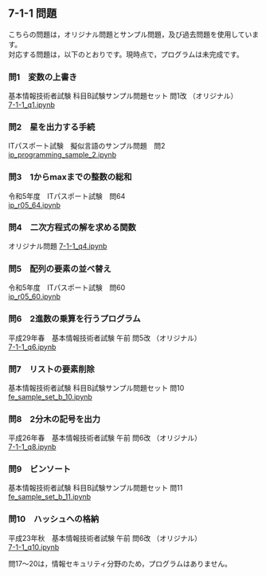 ## 7-1-1 問題
こちらの問題は，オリジナル問題とサンプル問題，及び過去問題を使用しています。  
対応する問題は，以下のとおりです。現時点で，プログラムは未完成です。


### 問1　変数の上書き
基本情報技術者試験 科目B試験サンプル問題セット 問1改 （オリジナル）  
[7-1-1_q1.ipynb](https://github.com/wakuwakustudyworld/fe-kamokuB/blob/main/7-1-1_q1.ipynb)

### 問2　星を出力する手続
ITパスポート試験　擬似言語のサンプル問題　問2  
[ip_programming_sample_2.ipynb](https://github.com/wakuwakustudyworld/fe-kamokuB/blob/main/ip_programming_sample_2.ipynb)

### 問3　1からmaxまでの整数の総和
令和5年度　ITパスポート試験　問64  
[ip_r05_64.ipynb](https://github.com/wakuwakustudyworld/fe-kamokuB/blob/main/ip_r05_64.ipynb)

### 問4　二次方程式の解を求める関数
オリジナル問題
[7-1-1_q4.ipynb](https://github.com/wakuwakustudyworld/fe-kamokuB/blob/main/7-1-1_q4.ipynb)

### 問5　配列の要素の並べ替え
令和5年度　ITパスポート試験　問60  
[ip_r05_60.ipynb](https://github.com/wakuwakustudyworld/fe-kamokuB/blob/main/ip_r05_60.ipynb)

### 問6　2進数の乗算を行うプログラム
平成29年春　基本情報技術者試験 午前 問5改 （オリジナル）  
[7-1-1_q6.ipynb](https://github.com/wakuwakustudyworld/fe-kamokuB/blob/main/7-1-1_q6.ipynb)

### 問7　リストの要素削除
基本情報技術者試験 科目B試験サンプル問題セット 問10  
[fe_sample_set_b_10.ipynb](https://github.com/wakuwakustudyworld/fe-kamokuB/blob/main/fe_sample_set_b_10.ipynb)

### 問8　2分木の記号を出力
平成26年春　基本情報技術者試験 午前 問6改 （オリジナル）  
[7-1-1_q8.ipynb](https://github.com/wakuwakustudyworld/fe-kamokuB/blob/main/7-1-1_q8.ipynb)

### 問9　ビンソート
基本情報技術者試験 科目B試験サンプル問題セット 問11  
[fe_sample_set_b_11.ipynb](https://github.com/wakuwakustudyworld/fe-kamokuB/blob/main/fe_sample_set_b_11.ipynb)

### 問10　ハッシュへの格納
平成23年秋　基本情報技術者試験 午前 問6改 （オリジナル）  
[7-1-1_q10.ipynb](https://github.com/wakuwakustudyworld/fe-kamokuB/blob/main/7-1-1_q10.ipynb)

<!--
### 問11　二分探索
基本情報技術者試験 科目B試験サンプル問題セット 問13  
[fe_sample_set_b_13.ipynb](https://github.com/wakuwakustudyworld/fe-kamokuB/blob/main/fe_sample_set_b_13.ipynb)

### 問12　クイックソート
令和5年春　応用情報技術者試験　午前　問5改　（オリジナル）
[7-1-1_q12.ipynb](https://github.com/wakuwakustudyworld/fe-kamokuB/blob/main/7-1-1_q12.ipynb)

### 問13　配列の類似度計算
基本情報技術者試験 科目B試験サンプル問題セット 問12  
[fe_sample_set_b_12.ipynb](https://github.com/wakuwakustudyworld/fe-kamokuB/blob/main/fe_sample_set_b_12.ipynb)

### 問14　ビンソート
基本情報技術者試験 科目B試験サンプル問題セット 問14  
[fe_sample_set_b_14.ipynb](https://github.com/wakuwakustudyworld/fe-kamokuB/blob/main/fe_sample_set_b_14.ipynb)

### 問15　k-NNアルゴリズム
オリジナル問題
[7-1-1_q15.ipynb](https://github.com/wakuwakustudyworld/fe-kamokuB/blob/main/7-1-1_q15.ipynb)

### 問16　三目並べの評価値
基本情報技術者試験 科目B試験サンプル問題セット 問15  
[fe_sample_set_b_15.ipynb](https://github.com/wakuwakustudyworld/fe-kamokuB/blob/main/fe_sample_set_b_15.ipynb)
-->

問17〜20は，情報セキュリティ分野のため，プログラムはありません。

